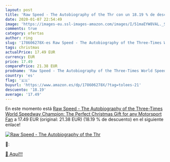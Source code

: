 ```yaml
---
layout: post
title: 'Raw Speed - The Autobiography of the Thr con un 18.19 % de descuento'
date: 2020-01-07 22:54:49
image: 'https://images-eu.ssl-images-amazon.com/images/I/51maEYW8VAL._SL200_.jpg'
comments: true
category: ofertas
author: ring
slug: '178606278X-es Raw Speed - The Autobiography of the Three-Times World...'
tags: christmas
actualPrice: 17.49 EUR
currency: EUR
price: 17.49
comparePrice: 21.38 EUR
prodname: 'Raw Speed - The Autobiography of the Three-Times World Speedway Champion: The Perfect Christmas Gift for any Motorsport Fan'
country: 'es'
flag: '🇪🇸'
buyurl: 'https://www.amazon.es/dp/178606278X/?tag=tolees-21'
descuento: '18.19'
average: '17.49'
---
```


En este momento está [Raw Speed - The Autobiography of the Three-Times World Speedway Champion: The Perfect Christmas Gift for any Motorsport Fan](https://www.amazon.es/dp/178606278X/?tag=tolees-21) a 17.49 EUR (original: 21.38 EUR) (18.19 %  de descuento) en el siguiente enlace!

[![Raw Speed - The Autobiography of the Thr](https://images-eu.ssl-images-amazon.com/images/I/51maEYW8VAL._SL200_.jpg)](https://www.amazon.es/dp/178606278X/?tag=tolees-21)

🔎:


[🛒 Aquí!!!](https://www.amazon.es/dp/178606278X/?tag=tolees-21)
